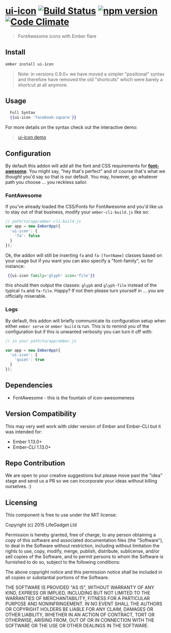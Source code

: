 # [ui-icon](https://github.com/lifegadget/ui-icon) [![Build Status](https://travis-ci.org/lifegadget/ui-icon.svg?branch=master)](https://travis-ci.org/lifegadget/ui-icon) [![npm version](https://badge.fury.io/js/ui-icon.svg)](http://badge.fury.io/js/ui-icon)  [![Code Climate](https://codeclimate.com/github/lifegadget/ui-icon/badges/gpa.svg)](https://codeclimate.com/github/lifegadget/ui-icon)
> FontAwesome icons with Ember flare

## Install ##

````bash
ember install ui-icon
````

> Note: in versions 0.9.0+ we have moved a simpler "positional" syntax and therefore have removed the old "shortcuts" which were barely a shortcut at all anymore.

## Usage ##

````hbs
  Full Syntax
  {{ui-icon 'facebook-square'}}
````

For more details on the syntax check out the interactive demo:

> [ui-icon demo](https://ui-icon.firebaseapp.com/)


## Configuration ##

By default this addon will add all the font and CSS requirements for [**font-awesome**](http://fortawesome.github.io/Font-Awesome/). You might say, "hey that's perfect" and of course that's what we *thought* you'd say so that is our default. You may, however, go whatever path you choose ... you reckless sailor.

### FontAwesome ###

If you've already loaded the CSS/Fonts for FontAwesome and you'd like us to stay out of that business, modify your `ember-cli-build.js` like so:

```javascript
// path/to/app/ember-cli-build.js
var app = new EmberApp({
  'ui-icon': {
    'fa': false
  }
});
```

Ok, the addon will still be inserting `fa` and `fa-[fontName]` classes based on your usage but if you want you can also specify a "font-family", so for instance:

````handlebars
 {{ui-icon family='glyph' icon='file'}}
````

this should then output the classes: `glyph` and `glyph-file` instead of the typical `fa` and `fa-file`. Happy? If not then please turn yourself in ... you are officially miserable.

### Logs ###
By default, this addon will briefly communicate its configuration setup when either `ember serve` or `ember build` is run. This is to remind you of the configuration but if this is unwanted verbosity you can turn it off with:

````javascript
// in your path/to/app/ember.js

var app = new EmberApp({
  'ui-icon': {
    'quiet': true
  }
});
````

## Dependencies ##

- FontAwesome - this is the fountain of icon-awesomeness

## Version Compatibility

This may very well work with older version of Ember and Ember-CLI but it was intended for:

- Ember 1.13.0+
- Ember-CLI 1.13.0+

## Repo Contribution

We are open to your creative suggestions but please move past the "idea" stage
and send us a PR so we can incorporate your ideas without killing ourselves. :)

## Licensing

This component is free to use under the MIT license:

Copyright (c) 2015 LifeGadget Ltd

Permission is hereby granted, free of charge, to any person obtaining a copy of
this software and associated documentation files (the "Software"), to deal in
the Software without restriction, including without limitation the rights to
use, copy, modify, merge, publish, distribute, sublicense, and/or sell copies
of the Software, and to permit persons to whom the Software is furnished to do
so, subject to the following conditions:

The above copyright notice and this permission notice shall be included in all
copies or substantial portions of the Software.

THE SOFTWARE IS PROVIDED "AS IS", WITHOUT WARRANTY OF ANY KIND, EXPRESS OR
IMPLIED, INCLUDING BUT NOT LIMITED TO THE WARRANTIES OF MERCHANTABILITY,
FITNESS FOR A PARTICULAR PURPOSE AND NONINFRINGEMENT. IN NO EVENT SHALL THE
AUTHORS OR COPYRIGHT HOLDERS BE LIABLE FOR ANY CLAIM, DAMAGES OR OTHER
LIABILITY, WHETHER IN AN ACTION OF CONTRACT, TORT OR OTHERWISE, ARISING FROM,
OUT OF OR IN CONNECTION WITH THE SOFTWARE OR THE USE OR OTHER DEALINGS IN THE
SOFTWARE.
